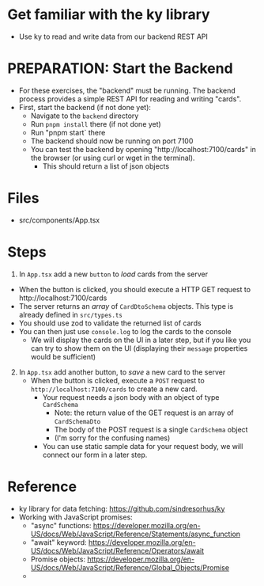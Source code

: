 # Get familiar with the ky library

- Use ky to read and write data from our backend REST API

# PREPARATION: Start the Backend

- For these exercises, the "backend" must be running. The backend process provides a
  simple REST API for reading and writing "cards".
- First, start the backend (if not done yet):
    - Navigate to the `backend` directory
    - Run `pnpm install` there (if not done yet)
    - Run "pnpm start` there
    - The backend should now be running on port 7100
    - You can test the backend by opening "http://localhost:7100/cards" in the browser (or using curl or wget in the terminal).
        - This should return a list of json objects

# Files

- src/components/App.tsx

# Steps

1. In `App.tsx` add a new `button` to _load_ cards from the server
  - When the button is clicked, you should execute a HTTP GET request to http://localhost:7100/cards
  - The server returns an _array_ of `CardDtoSchema` objects. This type is already defined in `src/types.ts`
  - You should use zod to validate the returned list of cards
  - You can then just use `console.log` to log the cards to the console
    - We will display the cards on the UI in a later step, but if you like you can try to show them on the UI (displaying their `message` properties would be sufficient)

2. In `App.tsx` add another button, to _save_ a new card to the server
   - When the button is clicked, execute a `POST` request to `http://localhost:7100/cards` to create a new card.
     - Your request needs a json body with an object of type `CardSchema`
       - Note: the return value of the GET request is an array of `CardSchemaDto`
       - The body of the POST request is a single `CardSchema` object
       - (I'm sorry for the confusing names)
     - You can use static sample data for your request body, we will connect our form in a later step.

# Reference

- ky library for data fetching: https://github.com/sindresorhus/ky
- Working with JavaScript promises:
  - "async" functions: https://developer.mozilla.org/en-US/docs/Web/JavaScript/Reference/Statements/async_function
  - "await" keyword: https://developer.mozilla.org/en-US/docs/Web/JavaScript/Reference/Operators/await
  - Promise objects: https://developer.mozilla.org/en-US/docs/Web/JavaScript/Reference/Global_Objects/Promise
  - 